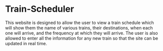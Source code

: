 # Train-Scheduler

This website is designed to allow the user to view a train schedule which will show them the name of various trains, their destinations, when each one will arrive, and the frequency at which they will arrive. The user is also allowed to enter all the information for any new train so that the site can be updated in real time. 